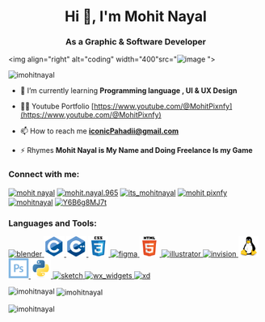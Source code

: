 <h1 align="center">Hi 👋, I'm Mohit Nayal</h1>
<h3 align="center">As a Graphic & Software Developer</h3>

<img align="right" alt="coding" width="400"src="![image](https://github.com/iMohitNayal/iMohitNayal/assets/146245422/f8376ca2-b9b6-4f5b-9d66-09638e3dda90)
">

<p align="left"> <img src="https://komarev.com/ghpvc/?username=imohitnayal&label=Profile%20views&color=0e75b6&style=flat" alt="imohitnayal" /> </p>

- 🌱 I’m currently learning **Programming language , UI & UX Design**

- 👨‍💻 Youtube Portfolio [https://www.youtube.com/@MohitPixnfy](https://www.youtube.com/@MohitPixnfy)

- 📫 How to reach me **iconicPahadii@gmail.com**

- ⚡ Rhymes **Mohit Nayal is My Name and Doing Freelance Is my Game**

<h3 align="left">Connect with me:</h3>
<p align="left">
<a href="https://linkedin.com/in/mohit nayal" target="blank"><img align="center" src="https://raw.githubusercontent.com/rahuldkjain/github-profile-readme-generator/master/src/images/icons/Social/linked-in-alt.svg" alt="mohit nayal" height="30" width="40" /></a>
<a href="https://fb.com/mohit.nayal.965" target="blank"><img align="center" src="https://raw.githubusercontent.com/rahuldkjain/github-profile-readme-generator/master/src/images/icons/Social/facebook.svg" alt="mohit.nayal.965" height="30" width="40" /></a>
<a href="https://instagram.com/its_mohitnayal" target="blank"><img align="center" src="https://raw.githubusercontent.com/rahuldkjain/github-profile-readme-generator/master/src/images/icons/Social/instagram.svg" alt="its_mohitnayal" height="30" width="40" /></a>
<a href="https://www.youtube.com/c/mohit pixnfy" target="blank"><img align="center" src="https://raw.githubusercontent.com/rahuldkjain/github-profile-readme-generator/master/src/images/icons/Social/youtube.svg" alt="mohit pixnfy" height="30" width="40" /></a>
<a href="https://www.hackerrank.com/mohitnayal" target="blank"><img align="center" src="https://raw.githubusercontent.com/rahuldkjain/github-profile-readme-generator/master/src/images/icons/Social/hackerrank.svg" alt="mohitnayal" height="30" width="40" /></a>
<a href="https://discord.gg/Y6B6g8MJ7t" target="blank"><img align="center" src="https://raw.githubusercontent.com/rahuldkjain/github-profile-readme-generator/master/src/images/icons/Social/discord.svg" alt="Y6B6g8MJ7t" height="30" width="40" /></a>
</p>

<h3 align="left">Languages and Tools:</h3>
<p align="left"> <a href="https://www.blender.org/" target="_blank" rel="noreferrer"> <img src="https://download.blender.org/branding/community/blender_community_badge_white.svg" alt="blender" width="40" height="40"/> </a> <a href="https://www.cprogramming.com/" target="_blank" rel="noreferrer"> <img src="https://raw.githubusercontent.com/devicons/devicon/master/icons/c/c-original.svg" alt="c" width="40" height="40"/> </a> <a href="https://www.w3schools.com/cpp/" target="_blank" rel="noreferrer"> <img src="https://raw.githubusercontent.com/devicons/devicon/master/icons/cplusplus/cplusplus-original.svg" alt="cplusplus" width="40" height="40"/> </a> <a href="https://www.w3schools.com/css/" target="_blank" rel="noreferrer"> <img src="https://raw.githubusercontent.com/devicons/devicon/master/icons/css3/css3-original-wordmark.svg" alt="css3" width="40" height="40"/> </a> <a href="https://www.figma.com/" target="_blank" rel="noreferrer"> <img src="https://www.vectorlogo.zone/logos/figma/figma-icon.svg" alt="figma" width="40" height="40"/> </a> <a href="https://www.w3.org/html/" target="_blank" rel="noreferrer"> <img src="https://raw.githubusercontent.com/devicons/devicon/master/icons/html5/html5-original-wordmark.svg" alt="html5" width="40" height="40"/> </a> <a href="https://www.adobe.com/in/products/illustrator.html" target="_blank" rel="noreferrer"> <img src="https://www.vectorlogo.zone/logos/adobe_illustrator/adobe_illustrator-icon.svg" alt="illustrator" width="40" height="40"/> </a> <a href="https://www.invisionapp.com/" target="_blank" rel="noreferrer"> <img src="https://www.vectorlogo.zone/logos/invisionapp/invisionapp-icon.svg" alt="invision" width="40" height="40"/> </a> <a href="https://www.linux.org/" target="_blank" rel="noreferrer"> <img src="https://raw.githubusercontent.com/devicons/devicon/master/icons/linux/linux-original.svg" alt="linux" width="40" height="40"/> </a> <a href="https://www.photoshop.com/en" target="_blank" rel="noreferrer"> <img src="https://raw.githubusercontent.com/devicons/devicon/master/icons/photoshop/photoshop-line.svg" alt="photoshop" width="40" height="40"/> </a> <a href="https://www.python.org" target="_blank" rel="noreferrer"> <img src="https://raw.githubusercontent.com/devicons/devicon/master/icons/python/python-original.svg" alt="python" width="40" height="40"/> </a> <a href="https://www.sketch.com/" target="_blank" rel="noreferrer"> <img src="https://www.vectorlogo.zone/logos/sketchapp/sketchapp-icon.svg" alt="sketch" width="40" height="40"/> </a> <a href="https://www.wxwidgets.org/" target="_blank" rel="noreferrer"> <img src="https://upload.wikimedia.org/wikipedia/commons/b/bb/WxWidgets.svg" alt="wx_widgets" width="40" height="40"/> </a> <a href="https://www.adobe.com/products/xd.html" target="_blank" rel="noreferrer"> <img src="https://cdn.worldvectorlogo.com/logos/adobe-xd.svg" alt="xd" width="40" height="40"/> </a> </p>

<p><img align="left" src="https://github-readme-stats.vercel.app/api/top-langs?username=imohitnayal&show_icons=true&locale=en&layout=compact" alt="imohitnayal" /></p>

<p>&nbsp;<img align="center" src="https://github-readme-stats.vercel.app/api?username=imohitnayal&show_icons=true&locale=en" alt="imohitnayal" /></p>

<p><img align="center" src="https://github-readme-streak-stats.herokuapp.com/?user=imohitnayal&" alt="imohitnayal" /></p>
